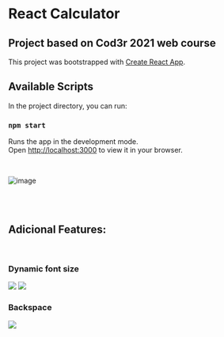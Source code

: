 # React Calculator

## Project based on Cod3r 2021 web course

This project was bootstrapped with [Create React App](https://github.com/facebook/create-react-app).

## Available Scripts

In the project directory, you can run:

### `npm start`

Runs the app in the development mode.\
Open [http://localhost:3000](http://localhost:3000) to view it in your browser.

<br>

![image](https://user-images.githubusercontent.com/28262240/152838661-7b5e641c-b81d-4156-bbfd-ab130e726d2f.png)

<br>
<br>

## Adicional Features:

<br>

### Dynamic font size

<img src="https://user-images.githubusercontent.com/28262240/152839188-ab90aef7-1936-4491-b6e1-e0bb90bbd223.png" />
<img src="https://user-images.githubusercontent.com/28262240/152839294-25cdf600-4522-4813-8e54-90f6686bd771.png">

<br>

### Backspace

<img src="https://user-images.githubusercontent.com/28262240/152840571-8903a9f5-9ba1-4968-b9c8-55b35042d6fe.gif">

